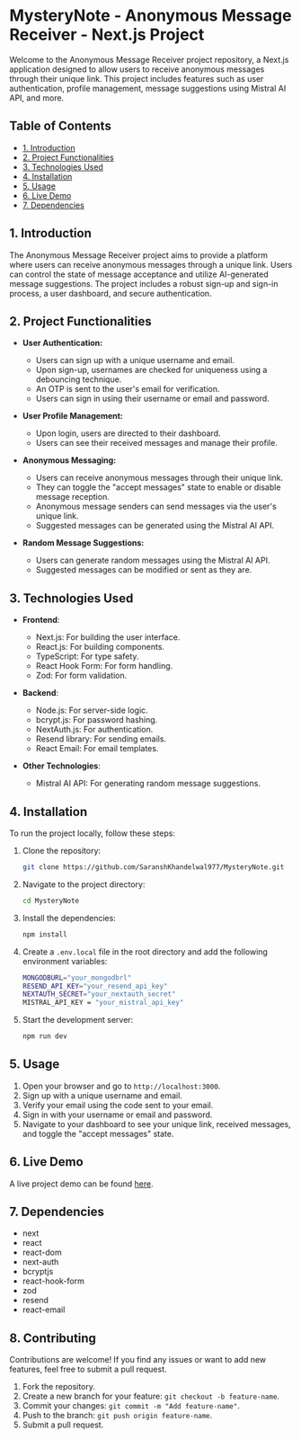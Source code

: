 # MysteryNote - Anonymous Message Receiver - Next.js Project

Welcome to the Anonymous Message Receiver project repository, a Next.js application designed to allow users to receive anonymous messages through their unique link. This project includes features such as user authentication, profile management, message suggestions using Mistral AI API, and more.

## Table of Contents

- [1. Introduction](#1-introduction)
- [2. Project Functionalities](#2-project-functionalities)
- [3. Technologies Used](#3-technologies-used)
- [4. Installation](#4-installation)
- [5. Usage](#5-usage)
- [6. Live Demo](#6-live-demo)
- [7. Dependencies](#7-dependencies)

## 1. Introduction

The Anonymous Message Receiver project aims to provide a platform where users can receive anonymous messages through a unique link. Users can control the state of message acceptance and utilize AI-generated message suggestions. The project includes a robust sign-up and sign-in process, a user dashboard, and secure authentication.

## 2. Project Functionalities

- **User Authentication:**
  - Users can sign up with a unique username and email.
  - Upon sign-up, usernames are checked for uniqueness using a debouncing technique.
  - An OTP is sent to the user's email for verification.
  - Users can sign in using their username or email and password.

- **User Profile Management:**
  - Upon login, users are directed to their dashboard.
  - Users can see their received messages and manage their profile.

- **Anonymous Messaging:**
  - Users can receive anonymous messages through their unique link.
  - They can toggle the "accept messages" state to enable or disable message reception.
  - Anonymous message senders can send messages via the user's unique link.
  - Suggested messages can be generated using the Mistral AI API.

- **Random Message Suggestions:**
  - Users can generate random messages using the Mistral AI API.
  - Suggested messages can be modified or sent as they are.

## 3. Technologies Used

- **Frontend**:
  - Next.js: For building the user interface.
  - React.js: For building components.
  - TypeScript: For type safety.
  - React Hook Form: For form handling.
  - Zod: For form validation.
  
- **Backend**:
  - Node.js: For server-side logic.
  - bcrypt.js: For password hashing.
  - NextAuth.js: For authentication.
  - Resend library: For sending emails.
  - React Email: For email templates.

- **Other Technologies**:
  - Mistral AI API: For generating random message suggestions.

## 4. Installation

To run the project locally, follow these steps:

1. Clone the repository:
    ```bash
    git clone https://github.com/SaranshKhandelwal977/MysteryNote.git
    ```

2. Navigate to the project directory:
    ```bash
    cd MysteryNote
    ```

3. Install the dependencies:
    ```bash
    npm install
    ```

4. Create a `.env.local` file in the root directory and add the following environment variables:
    ```sh
    MONGODBURL="your_mongodbrl"
    RESEND_API_KEY="your_resend_api_key"
    NEXTAUTH_SECRET="your_nextauth_secret"
    MISTRAL_API_KEY = "your_mistral_api_key"
    ```

5. Start the development server:
    ```bash
    npm run dev
    ```

## 5. Usage

1. Open your browser and go to `http://localhost:3000`.
2. Sign up with a unique username and email.
3. Verify your email using the code sent to your email.
4. Sign in with your username or email and password.
5. Navigate to your dashboard to see your unique link, received messages, and toggle the "accept messages" state.

## 6. Live Demo

A live project demo can be found [here](https://mystery-note.vercel.app/).

## 7. Dependencies

- next
- react
- react-dom
- next-auth
- bcryptjs
- react-hook-form
- zod
- resend
- react-email

## 8. Contributing

Contributions are welcome! If you find any issues or want to add new features, feel free to submit a pull request.

1. Fork the repository.
2. Create a new branch for your feature: `git checkout -b feature-name`.
3. Commit your changes: `git commit -m "Add feature-name"`.
4. Push to the branch: `git push origin feature-name`.
5. Submit a pull request.


